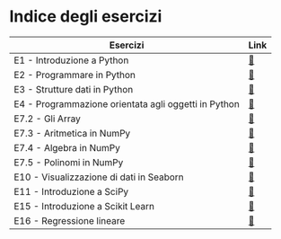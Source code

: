 # Indice degli esercizi

| Esercizi | Link |
| --------- | ---- |
| E1 - Introduzione a Python | [:link:](../01_python/01_intro/exercises.md) |
| E2 - Programmare in Python | [:link:](../01_python/02_syntax/exercises.md) |
| E3 - Strutture dati in Python | [:link:](../01_python/03_data_structures/exercises.md) |
| E4 - Programmazione orientata agli oggetti in Python | [:link:](../01_python/04_classes/exercises.md) |
| E7.2 - Gli Array | [:link:](../02_libs/07_numpy/02_array/exercises.md) |
| E7.3 - Aritmetica in NumPy | [:link:](../02_libs/07_numpy/03_fundamentals/exercises.md) |
| E7.4 - Algebra in NumPy | [:link:](../02_libs/07_numpy/04_algebra/exercises.md) |
| E7.5 - Polinomi in NumPy | [:link:](../02_libs/07_numpy/05_polynomials/exercises.md) |
| E10 - Visualizzazione di dati in Seaborn | [:link:](../02_libs/10_seaborn/exercises.md) |
| E11 - Introduzione a SciPy | [:link:](../02_libs/11_scipy/exercises.md) |
| E15 - Introduzione a Scikit Learn | [:link:](../03_ml_sklearn/15_intro_sklearn/exercises.md) |
| E16 - Regressione lineare | [:link:](../03_ml_sklearn/16_lin_reg/exercises.md) |
